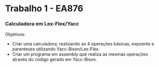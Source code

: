 <h1> Trabalho 1 - EA876 </h1>
<h3> Calculadora em Lex-Flex/Yacc </h3>

Objetivos:
- Criar uma calculadora, realizando as 4 operações básicas, expoente e parenteses utilizando Yacc-Bison/Lex-Flex.
- Criar um programa em assembly que realiza as mesmas operações através do código gerado em Yacc-Bison.
